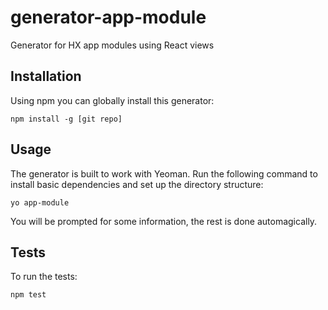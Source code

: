 # generator-app-module
Generator for HX app modules using React views

## Installation
Using npm you can globally install this generator:

`npm install -g [git repo]`

## Usage
The generator is built to work with Yeoman. Run the following command to install basic dependencies and set up the directory structure:

`yo app-module`

You will be prompted for some information, the rest is done automagically.

## Tests
To run the tests:

`npm test`